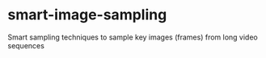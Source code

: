 # smart-image-sampling
 Smart sampling techniques to sample key images (frames) from long video sequences
